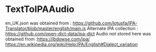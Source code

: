 # TextToIPAAudio
en_UK.json was obtained from : https://github.com/lotusfa/IPA-Translator/blob/master/english/main.js
Alternate IPA collection : https://github.com/open-dict-data/ipa-dict
Audio not stored here was obtained from :https://jbdowse.com/ipa/
https://en.wikipedia.org/wiki/Help:IPA/English#Dialect_variation
